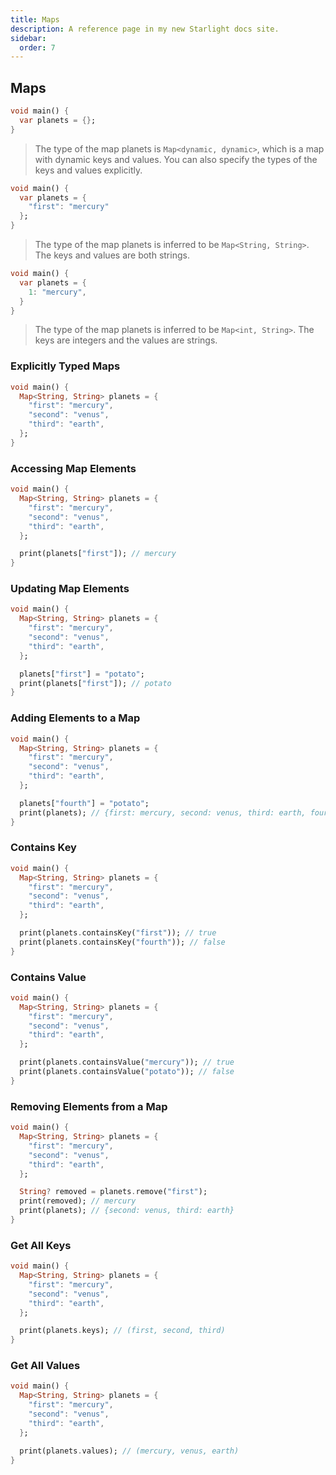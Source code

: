 ```yaml
---
title: Maps
description: A reference page in my new Starlight docs site.
sidebar:
  order: 7
---
```


## Maps

```dart
void main() {
  var planets = {};
}

```

> The type of the map planets is `Map<dynamic, dynamic>`, which is a map with dynamic keys and values. You can also specify the types of the keys and values explicitly.

```dart
void main() {
  var planets = {
    "first": "mercury"
  };
}
```

> The type of the map planets is inferred to be `Map<String, String>`. The keys and values are both strings.

```dart
void main() {
  var planets = {
    1: "mercury",
  }
}
```

> The type of the map planets is inferred to be `Map<int, String>`. The keys are integers and the values are strings.

### Explicitly Typed Maps

```dart
void main() {
  Map<String, String> planets = {
    "first": "mercury",
    "second": "venus",
    "third": "earth",
  };
}
```

### Accessing Map Elements

```dart
void main() {
  Map<String, String> planets = {
    "first": "mercury",
    "second": "venus",
    "third": "earth",
  };

  print(planets["first"]); // mercury
}
```

### Updating Map Elements

```dart
void main() {
  Map<String, String> planets = {
    "first": "mercury",
    "second": "venus",
    "third": "earth",
  };

  planets["first"] = "potato";
  print(planets["first"]); // potato
}
```

### Adding Elements to a Map

```dart
void main() {
  Map<String, String> planets = {
    "first": "mercury",
    "second": "venus",
    "third": "earth",
  };

  planets["fourth"] = "potato";
  print(planets); // {first: mercury, second: venus, third: earth, fourth: potato}
}
```

### Contains Key

```dart
void main() {
  Map<String, String> planets = {
    "first": "mercury",
    "second": "venus",
    "third": "earth",
  };

  print(planets.containsKey("first")); // true
  print(planets.containsKey("fourth")); // false
}
```

### Contains Value

```dart
void main() {
  Map<String, String> planets = {
    "first": "mercury",
    "second": "venus",
    "third": "earth",
  };

  print(planets.containsValue("mercury")); // true
  print(planets.containsValue("potato")); // false
}
```

### Removing Elements from a Map

```dart
void main() {
  Map<String, String> planets = {
    "first": "mercury",
    "second": "venus",
    "third": "earth",
  };

  String? removed = planets.remove("first");
  print(removed); // mercury
  print(planets); // {second: venus, third: earth}
}
```

### Get All Keys

```dart
void main() {
  Map<String, String> planets = {
    "first": "mercury",
    "second": "venus",
    "third": "earth",
  };

  print(planets.keys); // (first, second, third)
}
```

### Get All Values

```dart
void main() {
  Map<String, String> planets = {
    "first": "mercury",
    "second": "venus",
    "third": "earth",
  };

  print(planets.values); // (mercury, venus, earth)
}
```
